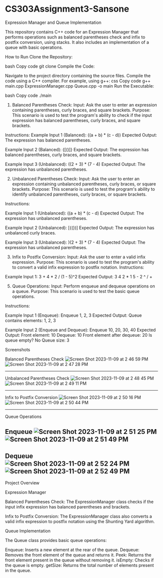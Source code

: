 # CS303Assignment3-Sansone

Expression Manager and Queue Implementation

This repository contains C++ code for an Expression Manager that performs operations such as balanced parentheses check and infix to postfix conversion, using stacks. It also includes an implementation of a queue with basic operations.

How to Run
Clone the Repository:

bash
Copy code
git clone <repository-url>
Compile the Code:

Navigate to the project directory containing the source files.
Compile the code using a C++ compiler. For example, using g++:
css
Copy code
g++ main.cpp ExpressionManager.cpp Queue.cpp -o main
Run the Executable:

bash
Copy code
./main

1. Balanced Parentheses Check:
Input: Ask the user to enter an expression containing parentheses, curly braces, and square brackets.
Purpose: This scenario is used to test the program's ability to check if the input expression has balanced parentheses, curly braces, and square brackets.

Instructions:
Example Input 1 (Balanced): ((a + b) * (c - d))
Expected Output: The expression has balanced parentheses.

Example Input 2 (Balanced): {[()]}
Expected Output: The expression has balanced parentheses, curly braces, and square brackets.

Example Input 3 (Unbalanced): ((2 + 3) * (7 - 4)
Expected Output: The expression has unbalanced parentheses.


2. Unbalanced Parentheses Check:
Input: Ask the user to enter an expression containing unbalanced parentheses, curly braces, or square brackets.
Purpose: This scenario is used to test the program's ability to identify unbalanced parentheses, curly braces, or square brackets.

Instructions:

Example Input 1 (Unbalanced): ((a + b) * (c - d)
Expected Output: The expression has unbalanced parentheses.

Example Input 2 (Unbalanced): [{(})]
Expected Output: The expression has unbalanced curly braces.

Example Input 3 (Unbalanced): )(2 + 3) * (7 - 4)
Expected Output: The expression has unbalanced parentheses.


3. Infix to Postfix Conversion:
Input: Ask the user to enter a valid infix expression.
Purpose: This scenario is used to test the program's ability to convert a valid infix expression to postfix notation.
Instructions:

Example Input 1: 3 + 4 * 2 / (1 - 5)^2
Expected Output: 3 4 2 * 1 5 - 2 ^ / +


5. Queue Operations:
Input: Perform enqueue and dequeue operations on a queue.
Purpose: This scenario is used to test the basic queue operations.

Instructions:

Example Input 1 (Enqueue): Enqueue 1, 2, 3
Expected Output: Queue contains elements: 1, 2, 3

Example Input 2 (Enqueue and Dequeue): Enqueue 10, 20, 30, 40
Expected Output:
Front element: 10
Dequeue: 10
Front element after dequeue: 20
Is queue empty? No
Queue size: 3


Screenshots

Balanced Parentheses Check
![Screen Shot 2023-11-09 at 2 46 59 PM](https://github.com/morgansansone/CS303Assignment3-Sansone/assets/113535872/f9ebfd83-0c8f-4f0b-8989-1cee589fcac6)
![Screen Shot 2023-11-09 at 2 47 28 PM](https://github.com/morgansansone/CS303Assignment3-Sansone/assets/113535872/d5669064-1ce9-40ed-a1ab-773b10445a4c)


-----------------------------------------------

Unbalanced Parentheses Check
![Screen Shot 2023-11-09 at 2 48 45 PM](https://github.com/morgansansone/CS303Assignment3-Sansone/assets/113535872/c3a52e6f-c137-44b8-86f0-467378958052)
![Screen Shot 2023-11-09 at 2 49 11 PM](https://github.com/morgansansone/CS303Assignment3-Sansone/assets/113535872/89f5d271-4fcb-45d6-9be4-c550daeffe2a)


-----------------------------------------------

Infix to Postfix Conversion
![Screen Shot 2023-11-09 at 2 50 16 PM](https://github.com/morgansansone/CS303Assignment3-Sansone/assets/113535872/e6be8e49-f540-4177-82f2-01bb3a2bddf3)
![Screen Shot 2023-11-09 at 2 50 44 PM](https://github.com/morgansansone/CS303Assignment3-Sansone/assets/113535872/f1d1ab65-7a98-4939-a8e7-eeaaa16c980e)


-----------------------------------------------

Queue Operations

Enqueue
![Screen Shot 2023-11-09 at 2 51 25 PM](https://github.com/morgansansone/CS303Assignment3-Sansone/assets/113535872/6409ddd2-80b3-4259-8cc5-daf29405856d)
![Screen Shot 2023-11-09 at 2 51 49 PM](https://github.com/morgansansone/CS303Assignment3-Sansone/assets/113535872/e2674e8c-8f65-490c-991f-4b4a2424246b)
-----------------------------------------------

Dequeue
![Screen Shot 2023-11-09 at 2 52 24 PM](https://github.com/morgansansone/CS303Assignment3-Sansone/assets/113535872/81b5c731-c53f-4e91-93dd-9ac764bf092d)
![Screen Shot 2023-11-09 at 2 52 49 PM](https://github.com/morgansansone/CS303Assignment3-Sansone/assets/113535872/e98391b9-b70f-4398-b23f-c315a0a0ed91)
-----------------------------------------------

Project Overview

Expression Manager

Balanced Parentheses Check:
The ExpressionManager class checks if the input infix expression has balanced parentheses and brackets.

Infix to Postfix Conversion:
The ExpressionManager class also converts a valid infix expression to postfix notation using the Shunting Yard algorithm.

Queue Implementation

The Queue class provides basic queue operations:

Enqueue: Inserts a new element at the rear of the queue.
Dequeue: Removes the front element of the queue and returns it.
Peek: Returns the front element present in the queue without removing it.
isEmpty: Checks if the queue is empty.
getSize: Returns the total number of elements present in the queue.


